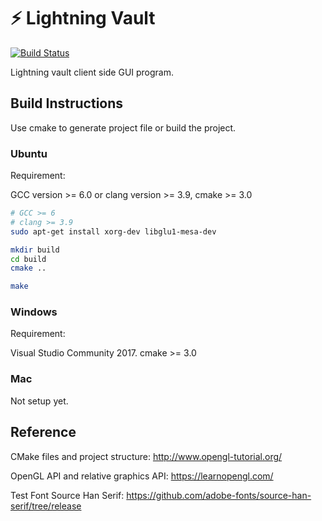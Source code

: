 # ⚡ Lightning Vault 
[![Build Status](https://travis-ci.org/czyang/lightning-vault.svg?branch=master)](https://travis-ci.org/czyang/lightning-vault)

Lightning vault client side GUI program. 


## Build Instructions

Use cmake to generate project file or build the project.

### Ubuntu

Requirement: 

GCC version >= 6.0 or clang version >= 3.9, cmake >= 3.0

``` bash
# GCC >= 6
# clang >= 3.9
sudo apt-get install xorg-dev libglu1-mesa-dev

mkdir build
cd build
cmake ..

make
```

### Windows

Requirement: 

Visual Studio Community 2017. cmake >= 3.0

### Mac
Not setup yet.


## Reference

CMake files and project structure: http://www.opengl-tutorial.org/

OpenGL API and relative graphics API: https://learnopengl.com/

Test Font Source Han Serif: https://github.com/adobe-fonts/source-han-serif/tree/release